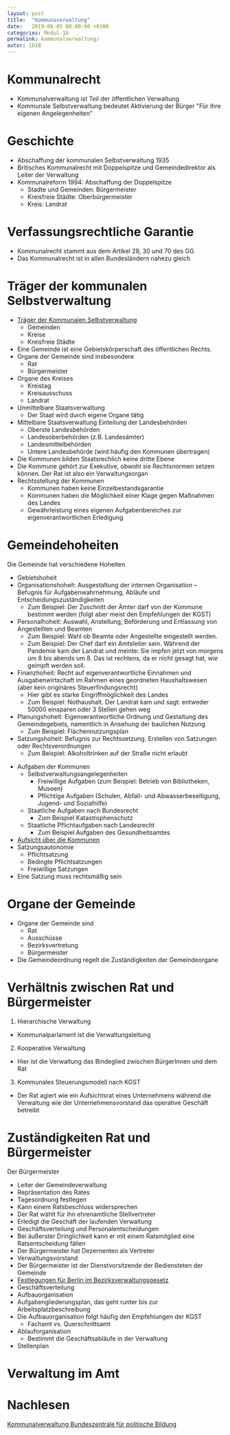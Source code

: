 ```yaml
---
layout: post
title:  "Kommunaverwaltung"
date:   2019-06-05 08:00:00 +0100
categories: Modul-1b
permalink: kommunalverwaltung/
autor: 1b10
---
```



# Kommunalrecht
* Kommunalverwaltung ist Teil der öffentlichen Verwaltung
* Kommunale Selbstverwaltung bedeutet Aktivierung der Bürger "Für Ihre eigenen Angelegenheiten"

# Geschichte
  - Abschaffung der kommunalen Selbstverwaltung 1935
  - Britisches Kommunalrecht mit Doppelspitze und Gemeindedirektor als Leiter der Verwaltung
  - Kommunalreform 1994: Abschaffung der Doppelspitze
    - Stadte und Gemeinden: Bürgermeister
    - Kreisfreie Städte: Oberbürgermeister
    - Kreis: Landrat

# Verfassungsrechtliche Garantie
* Kommunalrecht stammt aus dem Artikel 28, 30 und 70 des GG
* Das Kommunalrecht ist in allen Bundesländern nahezu gleich

# Träger der kommunalen Selbstverwaltung
* [Träger der Kommunalen Selbstverwaltung](https://de.wikipedia.org/wiki/Kommunale_Selbstverwaltung_(Deutschland))
  - Gemeinden
  - Kreise
  - Kreisfreie Städte
* Eine Gemeinde ist eine Gebietskörperschaft des öffentlichen Rechts.
* Organe der Gemeinde sind insbesondere
  - Rat
  - Bürgermeister
* Organe des Kreises
  - Kreistag
  - Kreisausschuss
  - Landrat
* Unmittelbare Staatsverwaltung
  - Der Staat wird durch eigene Organe tätig
* Mittelbare Staatsverwaltung
Einteilung der Landesbehörden
  * Oberste Landesbehörden
  * Landesoberbehörden (z.B. Landesämter)
  * Landesmittelbehörden
  * Untere Landesbehörde (wird häufig den Kommunen übertragen)
* Die Kommunen bilden Staatsrechlich keine dritte Ebene
* Die Kommune gehört zur Exekutive, obwohl sie Rechtsnormen setzen können. Der Rat ist also ein Verwaltungsorgan
* Rechtsstellung der Kommunen
  * Kommunen haben keine Einzelbestandsgarantie
  * Kommunen haben die Möglichkeit einer Klage gegen Maßnahmen des Landes
  * Gewährleistung eines eigenen Aufgabenbereiches zur eigenverantwortlichen Erledigung

# Gemeindehoheiten
Die Gemeinde hat verschiedene Hoheiten
- Gebietshoheit
- Organisationshoheit: Ausgestaltung der internen Organisation – Befugnis für Aufgabenwahrnehmung, Abläufe und Entscheidungszuständigkeiten
  * Zum Beispiel: Der Zuschnitt der Ämter darf von der Kommune bestimmt werden (folgt aber meist den Empfehlungen der KGST)
- Personalhoheit: Auswahl, Anstellung, Beförderung und Entlassung von Angestellten und Beamten
  * Zum Beispiel: Wahl ob Beamte oder Angestellte eingestellt werden.
  * Zum Beispiel: Der Chef darf ein Amtsleiter sein. Während der Pandemie kam der Landrat und meinte: Sie impfen jetzt von morgens um 8 bis abends um 8. Das ist rechtens, da er nicht gesagt hat, _wie_ geimpft werden soll.
- Finanzhoheit: Recht auf eigenverantwortliche Einnahmen und Ausgabenwirtschaft im Rahmen eines geordneten Haushaltswesen (aber kein originäres Steuerfindungsrecht)
  * Hier gibt es starke Eingriffmöglichkeit des Landes
  * Zum Beispiel: Nothaushalt. Der Landrat kam und sagt: entweder 50000 einsparen oder 3 Stellen gehen weg
- Planungshoheit: Eigenverantwortliche Ordnung und Gestaltung des Gemeindegebiets, namentlich in Ansehung der baulichen Nutzung
  * Zum Beispiel: Flächennutzungsplan
- Satzungshoheit: Befugnis zur Rechtssetzung. Erstellen von Satzungen oder Rechtsverordnungen
  * Zum Beispiel: Alkoholtrinken auf der Straße nicht erlaubt
* Aufgaben der Kommunen
  - Selbstverwaltungsangelegenheiten
    * Freiwillige Aufgaben (zum Beispiel: Betrieb von Bibliotheken, Museen)
    * Pflichtige Aufgaben (Schulen, Abfall- und Abwasserbeseitigung, Jugend- und Sozialhilfe)
  - Staatliche Aufgaben nach Bundesrecht
    * Zum Beispiel Katastrophenschutz
  - Staatliche Pflichtaufgaben nach Landesrecht
    * Zum Beispiel Aufgaben des Gesundheitsamtes
* [Aufsicht über die Kommunen](https://de.wikipedia.org/wiki/Kommunalaufsicht)
* Satzungsautonomie
  - Pflichtsatzung
  - Bedingte Pflichtsatzungen
  - Freiwillige Satzungen
* Eine Satzung muss rechtsmäßig sein

# Organe der Gemeinde
* Organe der Gemeinde sind
  - Rat
  - Ausschüsse
  - Bezirksvertretung
  - Bürgermeister
* Die Gemeindeordnung regelt die Zuständigkeiten der Gemeindeorgane

# Verhältnis zwischen Rat und Bürgermeister
1. Hierarchische Verwaltung
  * Kommunalparlament ist die Verwaltungsleitung
2. Kooperative Verwaltung
  * Hier ist die Verwaltung das Bindeglied zwischen BürgerInnen und dem Rat
3. Kommunales Steuerungsmodell nach KGST
  * Der Rat agiert wie ein Aufsichtsrat eines Unternehmens während die Verwaltung wie der Unternehmensvorstand das operative Geschäft betreibt

# Zuständigkeiten Rat und Bürgermeister
Der Bürgermeister
  * Leiter der Gemeindeverwaltung
  * Repräsentation des Rates
  * Tagesordnung festlegen
  * Kann einem Ratsbeschluss widersprechen
  * Der Rat wählt für ihn ehrenamtliche Stellvertreter
  * Erledigt die Geschäft der laufenden Verwaltung
  * Geschäftsverteilung und Personalentscheidungen
  * Bei äußerster Dringlichkeit kann er mit einem Ratsmitglied eine Ratsentscheidung fällen
  * Der Bürgermeister hat Dezernenten als Vertreter
  * Verwaltungsvorstand
  * Der Bürgermeister ist der Dienstvorsitzende der Bediensteten der Gemeinde
* [Festlegungen für Berlin im Bezirksverwaltungsgesetz](http://gesetze.berlin.de/jportal/?quelle=jlink&query=BezVwG+BE&psml=bsbeprod.psml&max=true)
* Geschäftsverteilung
* Aufbauorganisation
* Aufgabengliederungsplan, das geht runter bis zur Arbeitsplatzbeschreibung
* Die Aufbauorganisation folgt häufig den Empfehlungen der KGST
  - Fachamt vs. Querschnittsamt
* Ablauforganisation
  - Bestimmt die Geschäftsabläufe in der Verwaltung
* Stellenplan

# Verwaltung im Amt



# Nachlesen
[Kommunalverwaltung Bundeszentrale für politische Bildung](http://www.bpb.de/izpb/257317/was-ist-verwaltung?p=all)
